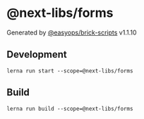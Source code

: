 # @next-libs/forms

Generated by [@easyops/brick-scripts] v1.1.10

## Development

`lerna run start --scope=@next-libs/forms`

## Build

`lerna run build --scope=@next-libs/forms`

[@easyops/brick-scripts]: https://github.com/easyops-cn/next-core/tree/master/packages/brick-scripts
